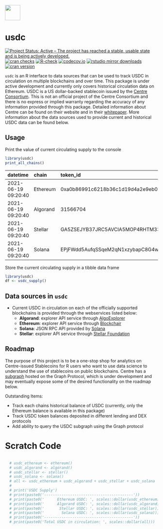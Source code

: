 <img src="https://cryptologos.cc/logos/usd-coin-usdc-logo.png" width="50"/>

# usdc

[![Project Status: Active – The project has reached a stable, usable state and is being actively developed.](https://www.repostatus.org/badges/latest/active.svg)](https://www.repostatus.org/#active)
[![cran checks](https://cranchecks.info/badges/worst/rnoaa)](https://cranchecks.info/pkgs/rnoaa)
[![R-check](https://github.com/ropensci/rnoaa/workflows/R-check/badge.svg)](https://github.com/ropensci/rnoaa/actions)
[![codecov.io](https://codecov.io/github/ropensci/rnoaa/coverage.svg?branch=master)](https://codecov.io/github/ropensci/rnoaa?branch=master)
[![rstudio mirror downloads](https://cranlogs.r-pkg.org/badges/rnoaa?color=C9A115)](https://github.com/r-hub/cranlogs.app)
[![cran version](https://www.r-pkg.org/badges/version/rnoaa)](https://cran.r-project.org/package=rnoaa)

`usdc` is an R interface to data sources that can be used to track USDC in circulation on multiple blockchains and over time.  This package is under active development and currently only covers historical circulation data on Ethereum.  USDC is a US dollar-backed stablecoin issued by the [Centre Consortium](https://www.centre.io/).  This is not an official project of the Centre Consortium and there is no express or implied warranty regarding the accuracy of any information provided through this package.  Detailed information about Centre can be found on their website and in their [whitepaper](https://f.hubspotusercontent30.net/hubfs/9304636/PDF/centre-whitepaper.pdf).  More information about the data sources used to provide current and historical USDC data can be found below.

## Usage

Print the value of current circulating supply to the console
```r
library(usdc)
print_all_chains()
```
|datetime            |chain    |token_id                                                 |circulating_supply |
|:-------------------|:--------|:--------------------------------------------------------|:------------------|
|2021-06-19 09:20:40 |Ethereum |0xa0b86991c6218b36c1d19d4a2e9eb0ce3606eb48               |$23,523,192,840    |
|2021-06-19 09:20:40 |Algorand |31566704                                                 |$180,804,866       |
|2021-06-19 09:20:40 |Stellar  |GA5ZSEJYB37JRC5AVCIA5MOP4RHTM335X2KGX3IHOJAPP5RE34K4KZVN |$12,896,127        |
|2021-06-19 09:20:40 |Solana   |EPjFWdd5AufqSSqeM2qN1xzybapC8G4wEGGkZwyTDt1v             |$785,000,020       |

Store the current circulating supply in a tibble data frame
```r
library(usdc)
df <- usdc_supply()
```



## Data sources in `usdc`

* Current USDC in circulation on each of the officially supported blockchains is provided through the webservices listed below:
    * **Algorand**: explorer API service through [AlgoExplorer](https://algoexplorer.io/)
    * **Ethereum**: explorer API service through [Blockchair](https://blockchair.com/)
    * **Solana**: JSON RPC API provided by [Solana](https://docs.solana.com/developing/clients/jsonrpc-api)
    * **Stellar**: explorer API service through [Stellar Foundation](https://www.stellar.org/)

## Roadmap
The purpose of this project is to be a one-stop shop for analytics on Centre-issued Stablecoins for R users who want to use data science to understand the use of stablecoins on public blockchains.  Centre has a [subgraph](https://thegraph.com/explorer/subgraph/centrehq/usdc) hosted on the Graph Protocol, which is under development and may eventually expose some of the desired functionality on the roadmap below.

Outstanding Items:
- Track each chains historical balance of USDC (currently, only the Ethereum balance is available in this package)
- Track USDC token balances deposited in different lending and DEX protocols
- Add ability to query the USDC subgraph using the Graph protocol


# Scratch Code
```r

  # usdc_ethereum <- ethereum()
  # usdc_algorand <- algorand()
  # usdc_stellar <- stellar()
  # usdc_solana <- solana()
  # all <- usdc_ethereum + usdc_algorand + usdc_stellar + usdc_solana
  #
  # print('USDC Supply')
  # print(paste0('-----------------------------------------'))
  # print(paste0('      Ethereum USDC: ', scales::dollar(usdc_ethereum)))
  # print(paste0('      Algorand USDC: ', scales::dollar(usdc_algorand)))
  # print(paste0('       Stellar USDC: ', scales::dollar(usdc_stellar)))
  # print(paste0('        Solana USDC: ', scales::dollar(usdc_solana)))
  # print(paste0('-----------------------------------------'))
  # print(paste0('Total USDC in circulation: ', scales::dollar(all)))
```

